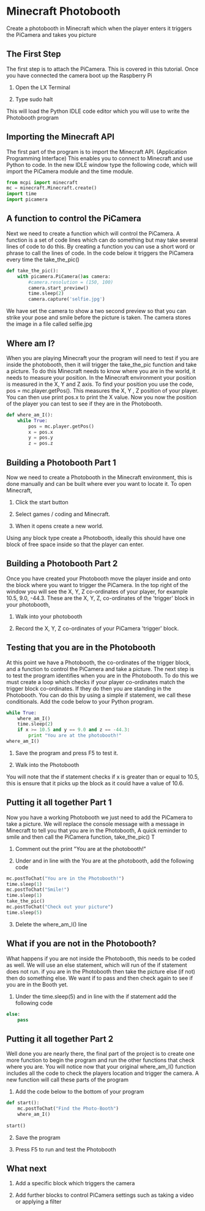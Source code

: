 # Minecraft Photobooth

Create a photobooth in Minecraft which when the player enters it triggers the PiCamera and takes you picture

## The First Step

The first step is to attach the PiCamera.  This is covered in this tutorial.  Once you have connected the camera boot up the Raspberry Pi

1. Open the LX Terminal

2. Type sudo halt

This will load the Python IDLE code editor which you will use to write the Photobooth program

## Importing the Minecraft API

The first part of the program is to import the Minecraft API. (Application Programming Interface) This enables you to connect to Minecraft and use Python to code.
In the new IDLE window type the following code, which will import the PiCamera module and the time module.    
   
``` python
from mcpi import minecraft​
​mc = minecraft.Minecraft.create()
import time
import picamera
```

## A function to control the PiCamera

Next we need to create a function which will control the PiCamera.  A function is a set of code lines which can do something but may take several lines of code to do this.
By creating a function you can use a short word or phrase to call the lines of code.  In the code below it triggers the PiCamera every time the take_the_pic()     

``` python
def take_the_pic():
	with picamera.PiCamera()as camera:
		#camera.resolution = (150, 100)
		camera.start_preview()
		time.sleep(2)
		camera.capture('selfie.jpg')
``` 	
We have set the camera to show a two second preview so that you can strike your pose and smile before the picture is taken.  The camera stores the image in
a file called selfie.jpg

## Where am I?

When you are playing Minecraft your the program will need to test if you are inside the photobooth, then it will trigger the take_the_pic function and take a picture.
To do this Minecraft needs to know where you are in the world, it needs to measure your position.  In the Minecraft environment your position is measured in the
X, Y and Z axis.  To find your position you use the code, pos = mc.player.getPos().  This measures the X, Y , Z position of your player.  You can then use
print pos.x to print the X value.  Now you now the position of the player you can test to see if they are in the Photobooth. 

``` python
def where_am_I():
	while True:
		pos = mc.player.getPos()
		x = pos.x
		y = pos.y
		z = pos.z
```
	
## Building a Photobooth Part 1

Now we need to create a Photobooth in the Minecraft environment, this is done manually and can be built where ever you want to locate it.  To open Minecraft, 

1. Click the start button

2. Select games / coding and Minecraft.  

3. When it opens create a new world.

Using any block type create a Photobooth, ideally this should have one block of free space inside so that the player can enter.

## Building a Photobooth Part 2

Once you have created your Photobooth move the player inside and onto the block where you want to trigger the PiCamera.  In the top right of the window 
you will see the X, Y, Z co-ordinates of your player, for example 10.5, 9.0, -44.3.  These are the X, Y, Z, co-ordinates of the 'trigger' block in your photobooth,
 
1. Walk into your photobooth

2. Record the X, Y, Z co-ordinates of your PiCamera 'trigger' block.

## Testing that you are in the Photobooth 
 
At this point we have a Photobooth, the co-ordinates of the trigger block, and a function to control the PiCamera and take a picture.  The next step is to test the program 
identifies when you are in the Photobooth.  To do this we must create a loop which checks if your player co-ordinates match the trigger block co-ordinates. If they
do then you are standing in the Photobooth.  You can do this by using a simple if statement, we call these conditionals.  Add the code below to your Python program. 

```python
while True:
	where_am_I()
	time.sleep(2)
	if x >= 10.5 and y == 9.0 and z == -44.3:
		print "You are at the photobooth!"   
where_am_I()		
```

1. Save the program and press F5 to test it.

2. Walk into the Photobooth

You will note that the if statement checks if x is greater than or equal to 10.5, this is ensure that it picks up the block as it could have a value of 10.6.

## Putting it all together Part 1

Now you have a working Photobooth we just need to add the PiCamera to take a picture.   We will replace the console message with a message in Minecraft 
to tell you that you are in the Photobooth, A quick reminder to smile and then call the PiCamera function, take_the_pic()  T
 
1. Comment out the print "You are at the photobooth!"   

2. Under and in line with the You are at the photobooth, add the following code

```python
mc.postToChat("You are in the Photobooth!")
time.sleep(1)
mc.postToChat("Smile!")
time.sleep(1)
take_the_pic()
mc.postToChat("Check out your picture")
time.sleep(5)
```

3. Delete the where_am_I() line	
	
## What if you are not in the Photobooth?

What happens if you are not inside the Photobooth, this needs to be coded as well.  We will use an else statement, which will run of the if statement does not run.
if you are in the Photobooth then take the picture else (if not) then do something else.  We want if to pass and then check again to see if you are in the Booth yet.

1. Under the time.sleep(5) and in line with the if statement add the following code

```python
else:
	pass
```

## Putting it all together Part 2

Well done you are nearly there, the final part of the project is to create one more function to begin the program and run the other functions that check where you are.
You will notice now that your original where_am_I() function includes all the code to check the players location and trigger the camera.  A new function will call
these parts of the program

1. Add the code below to the bottom of your program

```python
def start():
    mc.postToChat("Find the Photo-Booth")
    where_am_I()
    
start()
```

2. Save the program

3. Press F5 to run and test the Photobooth

## What next

1. Add a specific block which triggers the camera

2. Add further blocks to control PiCamera settings such as taking a video or applying a filter 

